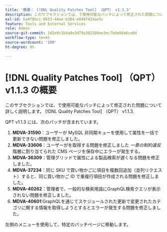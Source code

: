 ```yaml
---
title: '概要： [!DNL Quality Patches Tool] （QPT） v1.1.3'
description: このサブセクションでは、で使用可能なパッチによって修正された問題について詳しく説明します。 [!DNL Quality Patches Tool] （QPT） v1.1.3.
exl-id: ba4f8bcc-6653-44ae-b304-e048f42dae5c
feature: Tools and External Services
role: Admin
source-git-commit: 1d2e0c1b4a8e3d79a362500ee3ec7bde84a6ce0d
workflow-type: tm+mt
source-wordcount: '189'
ht-degree: 0%

---
```


# [!DNL Quality Patches Tool] （QPT） v1.1.3 の概要

このサブセクションでは、で使用可能なパッチによって修正された問題について詳しく説明します。 [!DNL Quality Patches Tool] （QPT） v1.1.3.

QPT v1.1.3 には、次のパッチが含まれています。

1. **MDVA-31590**：ユーザーが MySQL 非同期キューを使用して属性を一括で更新できない問題を修正しました。
1. **MDVA-33606**：ユーザーがを取得する問題を修正しました *一意の制約違反* 階層に割り当てられた CMS ページを保存中にエラーが発生する。
1. **MDVA-36309**：管理グリッドで属性による製品検索が遅くなる問題を修正しました。
1. **MDVA-37234**：同じ SKU で買い物かごに項目を複数回追加（並列リクエスト）すると、同じ買い物かご ID で重複行項目が作成される問題を修正しました。
1. **MDVA-40262**：管理者で、一般的な検索用語にGraphQL検索クエリが表示されない問題を修正しました。
1. **MDVA-40601**:GraphQLを通じてスケジュールされた更新で変更されたカテゴリに関する情報を取得しようとするとエラーが発生する問題を修正しました。

左側のメニューを使用して、特定のパッチページに移動します。
